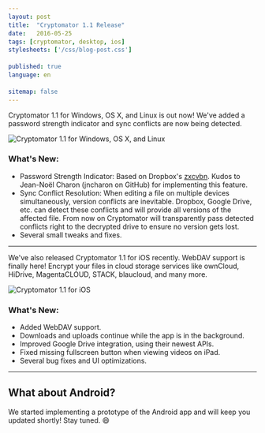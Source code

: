 ```yaml
---
layout: post
title:  "Cryptomator 1.1 Release"
date:   2016-05-25
tags: [cryptomator, desktop, ios]
stylesheets: ['/css/blog-post.css']

published: true
language: en

sitemap: false
---
```

Cryptomator 1.1 for Windows, OS X, and Linux is out now! We've added a password strength indicator and sync conflicts are now being detected.

<img class="img-responsive center-block" src="/img/blog/Cryptomator%201-1.png" srcset="/img/blog/Cryptomator%201-1.png 1x, /img/blog/Cryptomator%201-1@2x.png 2x" alt="Cryptomator 1.1 for Windows, OS X, and Linux" />

### What's New:
- Password Strength Indicator: Based on Dropbox's <a href="https://blogs.dropbox.com/tech/2012/04/zxcvbn-realistic-password-strength-estimation/" target="_blank">zxcvbn</a>. Kudos to Jean-Noël Charon (jncharon on GitHub) for implementing this feature.
- Sync Conflict Resolution: When editing a file on multiple devices simultaneously, version conflicts are inevitable. Dropbox, Google Drive, etc. can detect these conflicts and will provide all versions of the affected file. From now on Cryptomator will transparently pass detected conflicts right to the decrypted drive to ensure no version gets lost.
- Several small tweaks and fixes.

<hr/>

We've also released Cryptomator 1.1 for iOS recently. WebDAV support is finally here! Encrypt your files in cloud storage services like ownCloud, HiDrive, MagentaCLOUD, STACK, blaucloud, and many more.

<img class="img-responsive center-block" src="/img/blog/Cryptomator%201-1%20for%20iOS.png" srcset="/img/blog/Cryptomator%201-1%20for%20iOS.png 1x, /img/blog/Cryptomator%201-1%20for%20iOS@2x.png 2x" alt="Cryptomator 1.1 for iOS" />

### What's New:
- Added WebDAV support.
- Downloads and uploads continue while the app is in the background.
- Improved Google Drive integration, using their newest APIs.
- Fixed missing fullscreen button when viewing videos on iPad.
- Several bug fixes and UI optimizations.

<hr/>

## What about Android?
We started implementing a prototype of the Android app and will keep you updated shortly! Stay tuned. :smile:
